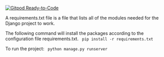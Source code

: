 [![Gitpod Ready-to-Code](https://img.shields.io/badge/Gitpod-Ready--to--Code-blue?logo=gitpod)](https://gitpod.io/#https://gitlab.stud.idi.ntnu.no/tdt4140/landsby-4/gruppe-61/sellpoint)

A requirements.txt file is a file that lists all of the modules needed for the Django project to work.

The following command will install the packages according to the configuration file requirements.txt.
 ` pip install -r requirements.txt`

To run the project:
 ` python manage.py runserver`
